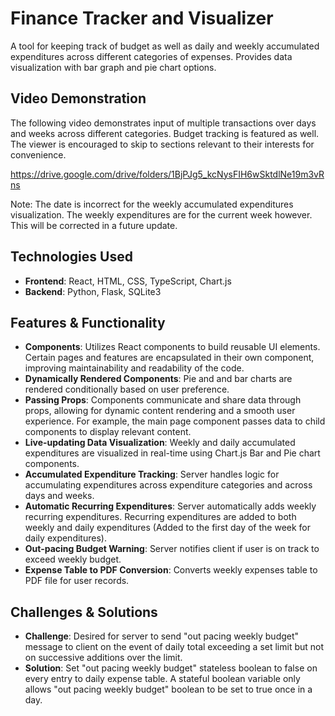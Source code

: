 # Finance Tracker and Visualizer 
A tool for keeping track of budget as well as daily and weekly accumulated expenditures across different categories of expenses. Provides data visualization with bar graph and pie chart options.

## Video Demonstration

The following video demonstrates input of multiple transactions over days and weeks across different categories. Budget tracking is featured as well. The viewer is encouraged to skip to sections relevant to their interests for convenience.

https://drive.google.com/drive/folders/1BjPJg5_kcNysFIH6wSktdlNe19m3vRns

Note: The date is incorrect for the weekly accumulated expenditures visualization. The weekly expenditures are for the current week however. This will be corrected in a future update.

## Technologies Used
- **Frontend**: React, HTML, CSS, TypeScript, Chart.js
- **Backend**: Python, Flask, SQLite3

## Features & Functionality  
- **Components**: Utilizes React components to build reusable UI elements. Certain pages and features are encapsulated in their own component, improving maintainability and readability of the code.  
- **Dynamically Rendered Components**: Pie and and bar charts are rendered conditionally based on user preference.  
- **Passing Props**: Components communicate and share data through props, allowing for dynamic content rendering and a smooth user experience. For example, the main page component passes data to child components to display relevant content.  
- **Live-updating Data Visualization**: Weekly and daily accumulated expenditures are visualized in real-time using Chart.js Bar and Pie chart components.
- **Accumulated Expenditure Tracking**: Server handles logic for accumulating expenditures across expenditure categories and across days and weeks.  
- **Automatic Recurring Expenditures**: Server automatically adds weekly recurring expenditures. Recurring expenditures are added to both weekly and daily expenditures (Added to the first day of the week for daily expenditures).  
- **Out-pacing Budget Warning**: Server notifies client if user is on track to exceed weekly budget.
- **Expense Table to PDF Conversion**: Converts weekly expenses table to PDF file for user records.

## Challenges & Solutions

- **Challenge**: Desired for server to send "out pacing weekly budget" message to client on the event of daily total exceeding a set limit but not on successive additions over the limit.
- **Solution**: Set "out pacing weekly budget" stateless boolean to false on every entry to daily expense table. A stateful boolean variable only allows "out pacing weekly budget" boolean to be set to true once in a day.
